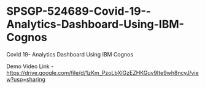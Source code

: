 # SPSGP-524689-Covid-19--Analytics-Dashboard-Using-IBM-Cognos
Covid 19- Analytics Dashboard Using IBM Cognos

Demo Video Link - https://drive.google.com/file/d/1zKm_PzoLbXlGzEZHKGuv9Ite9wh8ncyJ/view?usp=sharing
